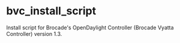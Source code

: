 # bvc_install_script
Install script for Brocade's OpenDaylight Controller (Brocade Vyatta Controller) version 1.3.
